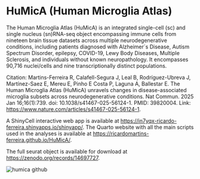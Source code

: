 # HuMicA (Human Microglia Atlas)

The Human Microglia Atlas (HuMicA) is an integrated single-cell (sc) and single nucleus (sn)RNA-seq object encompassing immune cells from nineteen brain tissue datasets across multiple neurodegenerative conditions, including patients diagnosed with Alzheimer´s Disease, Autism Spectrum Disorder, epilepsy, COVID-19, Lewy Body Diseases, Multiple Sclerosis, and individuals without known neuropathology. It encompasses 90,716 nuclei/cells and nine transcriptionally distinct populations. 

Citation: Martins-Ferreira R, Calafell-Segura J, Leal B, Rodríguez-Ubreva J, Martínez-Saez E, Mereu E, Pinho E Costa P, Laguna A, Ballestar E. The Human Microglia Atlas (HuMicA) unravels changes in disease-associated microglia subsets across neurodegenerative conditions. Nat Commun. 2025 Jan 16;16(1):739. doi: 10.1038/s41467-025-56124-1. PMID: 39820004. Link: https://www.nature.com/articles/s41467-025-56124-1.

A ShinyCell interactive web app is available at https://in7yqx-ricardo-ferreira.shinyapps.io/shinyapp/. 
The Quarto website with all the main scripts used in the analyses is available at https://ricardomartins-ferreira.github.io/HuMicA/.

The full seurat object is available for download at https://zenodo.org/records/14697727.

![humica github](https://github.com/RicardoMartins-Ferreira/HuMicA/assets/77279874/12d1e7fd-8f0c-4efa-b581-5b77512145df)







